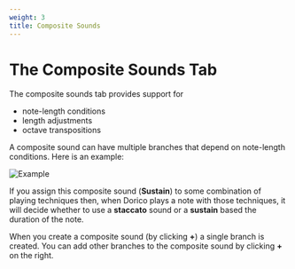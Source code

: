 ```yaml
---
weight: 3
title: Composite Sounds
---
```


# The Composite Sounds Tab

The composite sounds tab provides support for
- note-length conditions
- length adjustments
- octave transpositions

A composite sound can have multiple branches that depend on note-length conditions.
Here is an example:

![Example](/composite-tab.png)

If you assign this composite sound (**Sustain**) to some combination of playing techniques then,
when Dorico plays a note with those techniques, it will decide whether to use
a **staccato** sound or a **sustain** based the duration of the note.

When you create a composite sound (by clicking **+**) a single branch is created. You can add other branches to
the composite sound by clicking **+** on the right.
